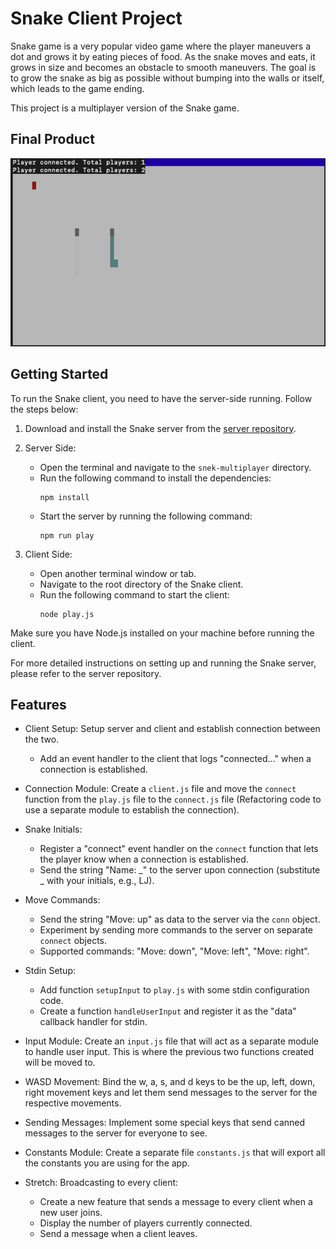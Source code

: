 # Snake Client Project

Snake game is a very popular video game where the player maneuvers a dot and grows it by eating pieces of food. As the snake moves and eats, it grows in size and becomes an obstacle to smooth maneuvers. The goal is to grow the snake as big as possible without bumping into the walls or itself, which leads to the game ending.

This project is a multiplayer version of the Snake game.

## Final Product

![Screenshot](snip.png)

## Getting Started

To run the Snake client, you need to have the server-side running. Follow the steps below:

1. Download and install the Snake server from the [server repository](https://github.com/taniarascia/snek).

2. Server Side:
   - Open the terminal and navigate to the `snek-multiplayer` directory.
   - Run the following command to install the dependencies:
     ```
     npm install
     ```
   - Start the server by running the following command:
     ```
     npm run play
     ```

3. Client Side:
   - Open another terminal window or tab.
   - Navigate to the root directory of the Snake client.
   - Run the following command to start the client:
     ```
     node play.js
     ```

Make sure you have Node.js installed on your machine before running the client.

For more detailed instructions on setting up and running the Snake server, please refer to the server repository.

## Features

- Client Setup: Setup server and client and establish connection between the two.
  - Add an event handler to the client that logs "connected..." when a connection is established.

- Connection Module: Create a `client.js` file and move the `connect` function from the `play.js` file to the `connect.js` file (Refactoring code to use a separate module to establish the connection).

- Snake Initials:
  - Register a "connect" event handler on the `connect` function that lets the player know when a connection is established.
  - Send the string "Name: _" to the server upon connection (substitute _ with your initials, e.g., LJ).

- Move Commands:
  - Send the string "Move: up" as data to the server via the `conn` object.
  - Experiment by sending more commands to the server on separate `connect` objects.
  - Supported commands: "Move: down", "Move: left", "Move: right".

- Stdin Setup:
  - Add function `setupInput` to `play.js` with some stdin configuration code.
  - Create a function `handleUserInput` and register it as the "data" callback handler for stdin.

- Input Module: Create an `input.js` file that will act as a separate module to handle user input. This is where the previous two functions created will be moved to.

- WASD Movement: Bind the w, a, s, and d keys to be the up, left, down, right movement keys and let them send messages to the server for the respective movements.

- Sending Messages: Implement some special keys that send canned messages to the server for everyone to see.

- Constants Module: Create a separate file `constants.js` that will export all the constants you are using for the app.

- Stretch: Broadcasting to every client:
  - Create a new feature that sends a message to every client when a new user joins.
  - Display the number of players currently connected.
  - Send a message when a client leaves.



